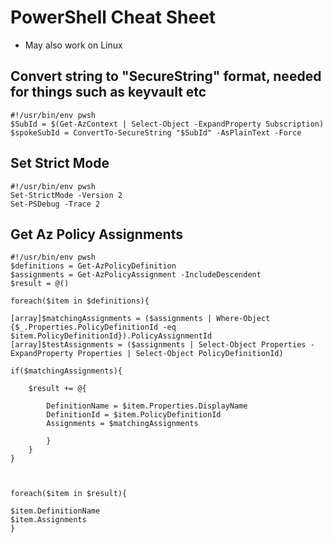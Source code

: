 # PowerShell Cheat Sheet

- May also work on Linux

## Convert string to "SecureString" format, needed for things such as keyvault etc

```
#!/usr/bin/env pwsh
$SubId = $(Get-AzContext | Select-Object -ExpandProperty Subscription)
$spokeSubId = ConvertTo-SecureString "$SubId" -AsPlainText -Force
```

## Set Strict Mode

```
#!/usr/bin/env pwsh
Set-StrictMode -Version 2
Set-PSDebug -Trace 2
```

## Get Az Policy Assignments
```
#!/usr/bin/env pwsh
$definitions = Get-AzPolicyDefinition
$assignments = Get-AzPolicyAssignment -IncludeDescendent
$result = @()

foreach($item in $definitions){

[array]$matchingAssignments = ($assignments | Where-Object {$_.Properties.PolicyDefinitionId -eq $item.PolicyDefinitionId}).PolicyAssignmentId
[array]$testAssignments = ($assignments | Select-Object Properties -ExpandProperty Properties | Select-Object PolicyDefinitionId)

if($matchingAssignments){

    $result += @{

        DefinitionName = $item.Properties.DisplayName
        DefinitionId = $item.PolicyDefinitionId
        Assignments = $matchingAssignments

        }
    }
}



foreach($item in $result){

$item.DefinitionName
$item.Assignments
}


```
